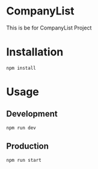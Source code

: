 # CompanyList

  This is be for CompanyList Project
# Installation
```
npm install
```

# Usage
## Development

```
npm run dev
```

## Production

```
npm run start
```
